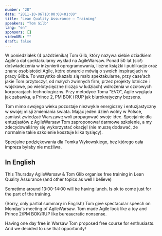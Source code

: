```yaml
---
number: "28"
date: "2011-10-06T10:00:00+01:00"
title: "Lean Quality Assurance — Training"
speakers: "Tom Gilb"
lang: "en"
sponsors: []
videoURL: ""
draft: false
---
```


W poniedziałek (4 pażdzienika) Tom Gilb, który nazywa siebie dziadkiem Agile'a dał
spektakularny wykład na AgileWarsaw.
Ponad 50 lat (sic!) doświadczenia w inżynierii oprogramowania, liczne
książki i publikacje oraz znane osobistości Agile, które otwarcie
mówią o swoich inspiracjach w pracy Gilba. To wszystko okazało się
mało spektakularne, przy case'ach jakie Tom przytoczył, od małych
zwinnych firm, przez projekty lotnicze i wojskowe, po wielotysięczne
(licząc w ludziach) wdrożenia w czołowych korporacjach technologiczny.
Przy metodyce Toma "EVO", Agile wygląda jak zabawka, a Prince 2, PM
BOK i RUP jak biurokratyczny bezsens.

Tom mimo swojego wieku pozostaje niezwykle energiczny i entuzjastyczny
w swojej misji zmieniania świata. Mając jeden dzień wolny w Polsce,
zamiast zwiedzać Warszawę woli propagować swoje idee. Specjalnie dla
entuzjastów z AgileWarsaw Tom zaproponował darmowe szkolenie, a my
zdecydowaliśmy się wykorzystać okazję! (nie muszę dodawać, że
normalnie takie szkolenie kosztuje kilka tysięcy).

Specjalne podziękowania dla Tomka Wykowskiego, bez którego
cała impreza byłaby nie możliwa.

## In English

This Thursday AgileWarsaw & Tom Glib organise free training in
Lean Quality Assurance (and other topics as well I believe)

Sometime around 13:00-14:00 will be having lunch.
Is ok to come just for the part of the training.

(Sorry, only partial summary in English)
Tom give spectacular speech on Monday's meeting of AgileWarsaw. Tom
made Agile look like a toy and Prince 2/PM BOK/RUP like bureaucratic
nonsense.

Having one day free in Warsaw Tom proposed free course for
enthusiasts. And we decided to use that opportunity!
